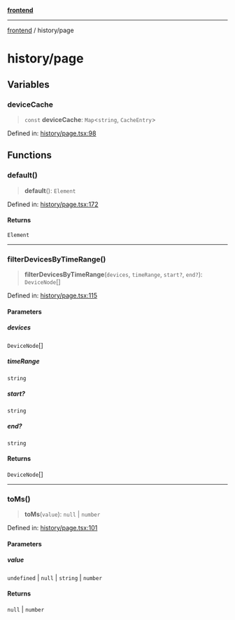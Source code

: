 [**frontend**](../README.md)

***

[frontend](../modules.md) / history/page

# history/page

## Variables

### deviceCache

> `const` **deviceCache**: `Map`\<`string`, `CacheEntry`\>

Defined in: [history/page.tsx:98](https://github.com/PalisadoesFoundation/switchmap-ng/blob/develop/frontend/src/app/history/page.tsx#L98)

## Functions

### default()

> **default**(): `Element`

Defined in: [history/page.tsx:172](https://github.com/PalisadoesFoundation/switchmap-ng/blob/develop/frontend/src/app/history/page.tsx#L172)

#### Returns

`Element`

***

### filterDevicesByTimeRange()

> **filterDevicesByTimeRange**(`devices`, `timeRange`, `start?`, `end?`): `DeviceNode`[]

Defined in: [history/page.tsx:115](https://github.com/PalisadoesFoundation/switchmap-ng/blob/develop/frontend/src/app/history/page.tsx#L115)

#### Parameters

##### devices

`DeviceNode`[]

##### timeRange

`string`

##### start?

`string`

##### end?

`string`

#### Returns

`DeviceNode`[]

***

### toMs()

> **toMs**(`value`): `null` \| `number`

Defined in: [history/page.tsx:101](https://github.com/PalisadoesFoundation/switchmap-ng/blob/develop/frontend/src/app/history/page.tsx#L101)

#### Parameters

##### value

`undefined` | `null` | `string` | `number`

#### Returns

`null` \| `number`

